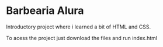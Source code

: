 # Barbearia Alura
Introductory project where i learned a bit of HTML and CSS.

To acess the project just download the files and run index.html
